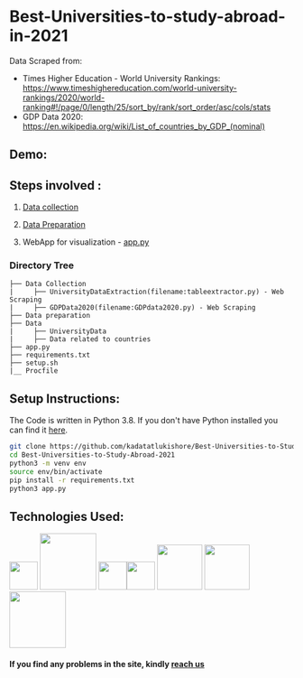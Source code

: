 # Best-Universities-to-study-abroad-in-2021

Data Scraped from:
- Times Higher Education - World University Rankings: https://www.timeshighereducation.com/world-university-rankings/2020/world-ranking#!/page/0/length/25/sort_by/rank/sort_order/asc/cols/stats
- GDP Data 2020: https://en.wikipedia.org/wiki/List_of_countries_by_GDP_(nominal)
## Demo:
## Steps involved :
1. [Data collection](https://github.com/kadatatlukishore/Best-Universities-to-Study-Abroad-2021/tree/main/Data%20Collection)
            
2. [Data Preparation](https://github.com/kadatatlukishore/Best-Universities-to-Study-Abroad-2021/tree/main/Data%20Preparation)
3. WebApp for visualization - [app.py](https://github.com/kadatatlukishore/Best-Universities-to-Study-Abroad-2021/blob/main/app.py)

### Directory Tree
```
├── Data Collection 
|     ├── UniversityDataExtraction(filename:tableextractor.py) - Web Scraping
|     ├── GDPData2020(filename:GDPdata2020.py) - Web Scraping
├── Data preparation 
├── Data
|     ├── UniversityData
|     ├── Data related to countries
├── app.py
├── requirements.txt
├── setup.sh
|__ Procfile

```
## Setup Instructions:
The Code is written in Python 3.8. If you don't have Python installed you can find it [here](https://www.python.org/downloads/). 
```bash
git clone https://github.com/kadatatlukishore/Best-Universities-to-Study-Abroad-2021.git
cd Best-Universities-to-Study-Abroad-2021
python3 -m venv env
source env/bin/activate
pip install -r requirements.txt
python3 app.py
```
## Technologies Used:
[<img target="_blank" src="https://ih1.redbubble.net/image.411682602.8572/st,small,845x845-pad,1000x1000,f8f8f8.u2.jpg" width=50>](https://www.python.org) [<img target="_blank" src="https://blog.eduonix.com/wp-content/uploads/2018/12/Linear-Discriminant-Analysis.jpg" width=100>](https://scikit-learn.org/stable/) [<img target="_blank" src="https://pbs.twimg.com/profile_images/1187765724451868673/uVw1PWA7.png" width=50>](https://pandas.pydata.org/)[<img target="_blank" src="https://discoversdkcdn.azureedge.net/runtimecontent/companyfiles/6617/2328/thumbnail.png?v131141820642441697" width=50>](https://scrapy.org/)
[<img target="_blank" src="https://assets.website-files.com/5dc3b47ddc6c0c2a1af74ad0/5e18182db827fa0659541754_RGB_Logo_Vertical_Color_Light_Bg.png" width=80>](https://www.streamlit.io/) [<img target="_blank" src="https://images.prismic.io/plotly-marketing-website/bd1f702a-b623-48ab-a459-3ee92a7499b4_logo-plotly.svg?auto=compress,format" width=80>](https://plotly.com/) [<img target="_blank" src="https://miro.medium.com/max/3600/1*fIjRtO5P8zc3pjs0E5hYkw.png" width=100>](https://www.heroku.com/)

#### If you find any problems in the site, kindly [reach us](www.linkedin.com/in/kadatatlukishore)
